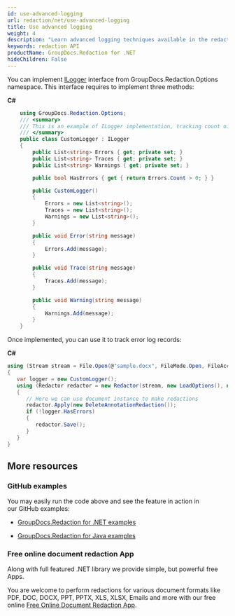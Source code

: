```yaml
---
id: use-advanced-logging
url: redaction/net/use-advanced-logging
title: Use advanced logging
weight: 4
description: "Learn advanced logging techniques available in the redaction API"
keywords: redaction API
productName: GroupDocs.Redaction for .NET
hideChildren: False
---
```


You can implement [ILogger](https://reference.groupdocs.com/net/redaction/groupdocs.redaction.options/ilogger) interface from GroupDocs.Redaction.Options namespace. This interface requires to implement three methods:

**C#**

```csharp
    using GroupDocs.Redaction.Options;
    /// <summary>
    /// This is an example of ILogger implementation, tracking count of error messages.
    /// </summary>
    public class CustomLogger : ILogger
    {
        public List<string> Errors { get; private set; }
        public List<string> Traces { get; private set; }
        public List<string> Warnings { get; private set; }

        public bool HasErrors { get { return Errors.Count > 0; } }

        public CustomLogger()
        {
            Errors = new List<string>();
            Traces = new List<string>();
            Warnings = new List<string>();
        }

        public void Error(string message)
        {
            Errors.Add(message);
        }

        public void Trace(string message)
        {
            Traces.Add(message);
        }

        public void Warning(string message)
        {
            Warnings.Add(message);
        }
    }
```

Once implemented, you can use it to track error log records:

**C#**

```csharp
using (Stream stream = File.Open(@"sample.docx", FileMode.Open, FileAccess.ReadWrite))
{
   var logger = new CustomLogger();
   using (Redactor redactor = new Redactor(stream, new LoadOptions(), new RedactorSettings(logger)))
   {
      // Here we can use document instance to make redactions
      redactor.Apply(new DeleteAnnotationRedaction());
      if (!logger.HasErrors)
      {   
         redactor.Save();
      }
   }
}
```

## More resources

### GitHub examples

You may easily run the code above and see the feature in action in our GitHub examples:

*   [GroupDocs.Redaction for .NET examples](https://github.com/groupdocs-redaction/GroupDocs.Redaction-for-.NET)
    
*   [GroupDocs.Redaction for Java examples](https://github.com/groupdocs-redaction/GroupDocs.Redaction-for-Java)
    

### Free online document redaction App

Along with full featured .NET library we provide simple, but powerful free Apps.

You are welcome to perform redactions for various document formats like PDF, DOC, DOCX, PPT, PPTX, XLS, XLSX, Emails and more with our free online [Free Online Document Redaction App](https://products.groupdocs.app/redaction).
